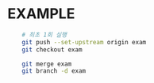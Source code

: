 # EXAMPLE

```bash
    # 최초 1회 실행
    git push --set-upstream origin exam
    git checkout exam

    git merge exam
    git branch -d exam
```
